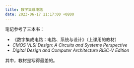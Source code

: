 ```yaml
---
title: 数字集成电路
date: 2023-06-17 11:17:00 +0800
---
```


笔记参考了三本书：

- 《数字集成电路：电路、系统与设计》（上课用的教材）
- *CMOS VLSI Design: A Circuits and Systems Perspective*
- *Digital Design and Computer Architecture RISC-V Edition*

其中，教材是写得最差的。
